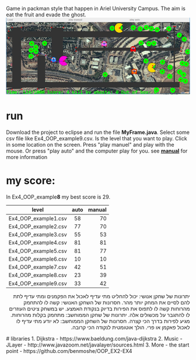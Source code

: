 Game in packman style that happen in Ariel University Campus.
The aim is eat the fruit and evade the ghost.
![alt text](https://raw.githubusercontent.com/aviv1620/Ex4_OOP/master/doc/data/1.jpg "game image")
# run
Download the project to eclipse and run the file **MyFrame.java**.
Select some csv file like Ex4_OOP_example9.csv.
Is the level that you want to play.
Click in some location on the screen.
Press "play manuel" and play with the mouse.
Or press "play auto" and the computer play for you.
see **[manual](https://github.com/aviv1620/Ex4_OOP/wiki/Manual)** for more information
# my score:
In Ex4_OOP_example**8** my best score is 29.

| level        | auto           | manual  |
| ------------- |:-------------:| -----:|
| Ex4_OOP_example1.csv      | 58| 70 |
| Ex4_OOP_example2.csv      | 77| 70 |
| Ex4_OOP_example3.csv      | 55| 53 |
| Ex4_OOP_example4.csv      | 81| 81 |
| Ex4_OOP_example5.csv      | 81| 77 |
| Ex4_OOP_example6.csv      | 10| 10 |
| Ex4_OOP_example7.csv      | 42| 51 |
| Ex4_OOP_example8.csv      | 23| 39 |
| Ex4_OOP_example9.csv      | 33| 42 |

<p dir='rtl' align='right'>
יתרונות של שחקן אנושי: יכול להחליט מתי עדיף לאכול את הפקמנים ומתי עדיף לתת להם לסיים את המחק יותר מהר.
חסרונות של השחקן האנושי: קשה לו להתחמק מהרוחות קשה לו לתפוס את הפירות בדיוק בנקודת האמצע. יש במשחק ציטים העוזרים לו להתגבר על מכשולים אלה.
יתרונות של שחקן הממוחשב: מתחמק בקלות מהרוחות. מגיע לפירות בדרך הכי קצרה.
חסרונות של השחקן הממוחשב: לא יודע מתי עדיף לו לאכול פאקמן או פרי. הולך אוטומטית לנקודה הכי קרובה.
</p>
# libraries
1. Dijkstra - https://www.baeldung.com/java-dijkstra
2. Music - JLayer - http://www.javazoom.net/javalayer/sources.html
3. More - the start point - https://github.com/benmoshe/OOP_EX2-EX4
